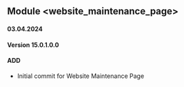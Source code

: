 ## Module <website_maintenance_page>
#### 03.04.2024
#### Version 15.0.1.0.0
#### ADD
- Initial commit for Website Maintenance Page
